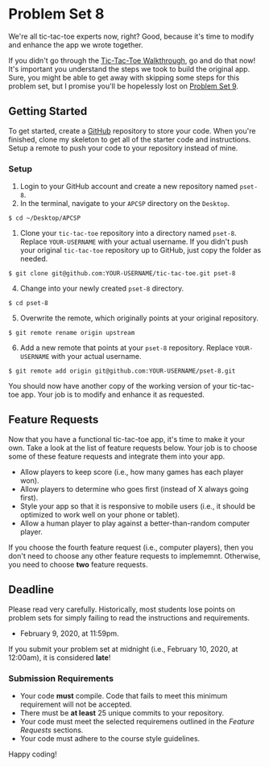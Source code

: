 # Problem Set 8

We're all tic-tac-toe experts now, right? Good, because it's time to modify and enhance the app we wrote together.

If you didn't go through the [Tic-Tac-Toe Walkthrough](https://github.com/ap-principles-ucvts/tic-tac-toe/blob/master/README.md), go and do that now! It's important you understand the steps we took to build the original app. Sure, you might be able to get away with skipping some steps for this problem set, but I promise you'll be hopelessly lost on [Problem Set 9](https://github.com/ap-principles-ucvts/pset-9-skeleton/blob/master/README.md).

## Getting Started

To get started, create a [GitHub](https://github.com/) repository to store your code. When you're finished, clone my skeleton to get all of the starter code and instructions. Setup a remote to push your code to your repository instead of mine.

### Setup

1. Login to your GitHub account and create a new repository named `pset-8`.
2. In the terminal, navigate to your `APCSP` directory on the `Desktop`.

```
$ cd ~/Desktop/APCSP
```

1. Clone your `tic-tac-toe` repository into a directory named `pset-8`. Replace `YOUR-USERNAME` with your actual username. If you didn't push your original `tic-tac-toe` repository up to GitHub, just copy the folder as needed.

```
$ git clone git@github.com:YOUR-USERNAME/tic-tac-toe.git pset-8
```

4. Change into your newly created `pset-8` directory.

```
$ cd pset-8
```

5. Overwrite the remote, which originally points at your original repository.

```
$ git remote rename origin upstream
```

6. Add a new remote that points at your `pset-8` repository. Replace `YOUR-USERNAME` with your actual username.

```
$ git remote add origin git@github.com:YOUR-USERNAME/pset-8.git
```

You should now have another copy of the working version of your tic-tac-toe app. Your job is to modify and enhance it as requested.

## Feature Requests

Now that you have a functional tic-tac-toe app, it's time to make it your own. Take a look at the list of feature requests below. Your job is to choose some of these feature requests and integrate them into your app.

- Allow players to keep score (i.e., how many games has each player won).
- Allow players to determine who goes first (instead of X always going first).
- Style your app so that it is responsive to mobile users (i.e., it should be optimized to work well on your phone or tablet).
- Allow a human player to play against a better-than-random computer player.

If you choose the fourth feature request (i.e., computer players), then you don't need to choose any other feature requests to implememnt. Otherwise, you need to choose **two** feature requests.

## Deadline

Please read very carefully. Historically, most students lose points on problem sets for simply failing to read the instructions and requirements.

- February 9, 2020, at 11:59pm.

If you submit your problem set at midnight (i.e., February 10, 2020, at 12:00am), it is considered **late**!

### Submission Requirements

- Your code **must** compile. Code that fails to meet this minimum requirement will not be accepted.
- There must be **at least** 25 unique commits to your repository.
- Your code must meet the selected requiremens outlined in the _Feature Requests_ sections.
- Your code must adhere to the course style guidelines.

Happy coding!
